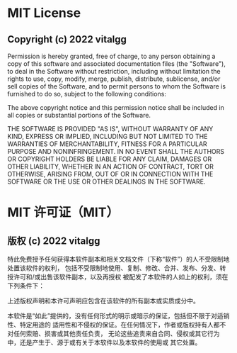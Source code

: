 # MIT License

## Copyright (c) 2022 vitalgg

Permission is hereby granted, free of charge, to any person obtaining a copy
of this software and associated documentation files (the "Software"), to deal
in the Software without restriction, including without limitation the rights
to use, copy, modify, merge, publish, distribute, sublicense, and/or sell
copies of the Software, and to permit persons to whom the Software is
furnished to do so, subject to the following conditions:

The above copyright notice and this permission notice shall be included in all
copies or substantial portions of the Software.

THE SOFTWARE IS PROVIDED "AS IS", WITHOUT WARRANTY OF ANY KIND, EXPRESS OR
IMPLIED, INCLUDING BUT NOT LIMITED TO THE WARRANTIES OF MERCHANTABILITY,
FITNESS FOR A PARTICULAR PURPOSE AND NONINFRINGEMENT. IN NO EVENT SHALL THE
AUTHORS OR COPYRIGHT HOLDERS BE LIABLE FOR ANY CLAIM, DAMAGES OR OTHER
LIABILITY, WHETHER IN AN ACTION OF CONTRACT, TORT OR OTHERWISE, ARISING FROM,
OUT OF OR IN CONNECTION WITH THE SOFTWARE OR THE USE OR OTHER DEALINGS IN THE
SOFTWARE.

# MIT 许可证（MIT）

## 版权 (c) 2022 vitalgg

特此免费授予任何获得本软件副本和相关文档文件（下称“软件”）的人不受限制地处置该软件的权利，
包括不受限制地使用、复制、修改、合并、发布、分发、转授许可和/或出售该软件副本，以及再授权
被配发了本软件的人如上的权利，须在下列条件下：

上述版权声明和本许可声明应包含在该软件的所有副本或实质成分中。

本软件是“如此”提供的，没有任何形式的明示或暗示的保证，包括但不限于对适销性、特定用途的
适用性和不侵权的保证。在任何情况下，作者或版权持有人都不对任何索赔、损害或其他责任负责，
无论这些追责来自合同、侵权或其它行为中，还是产生于、源于或有关于本软件以及本软件的使用或
其它处置。